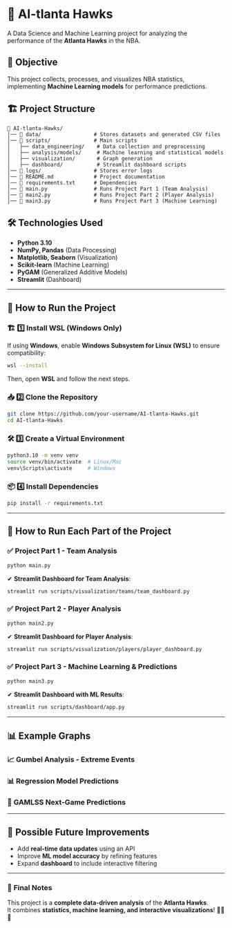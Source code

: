 # 🏀 AI-tlanta Hawks

A Data Science and Machine Learning project for analyzing the performance of the **Atlanta Hawks** in the NBA.

## 📌 Objective
This project collects, processes, and visualizes NBA statistics, implementing **Machine Learning models** for performance predictions.

## 🏗️ Project Structure

```
📂 AI-tlanta-Hawks/
│── 📂 data/                 # Stores datasets and generated CSV files
│── 📂 scripts/              # Main scripts
│   ├── data_engineering/    # Data collection and preprocessing
│   ├── analysis/models/     # Machine learning and statistical models
│   ├── visualization/       # Graph generation
│   ├── dashboard/           # Streamlit dashboard scripts
│── 📂 logs/                 # Stores error logs
│── 📜 README.md             # Project documentation
│── 📜 requirements.txt      # Dependencies
│── 📜 main.py               # Runs Project Part 1 (Team Analysis)
│── 📜 main2.py              # Runs Project Part 2 (Player Analysis)
│── 📜 main3.py              # Runs Project Part 3 (Machine Learning)
```

## 🛠️ Technologies Used
- **Python 3.10**
- **NumPy, Pandas** (Data Processing)
- **Matplotlib, Seaborn** (Visualization)
- **Scikit-learn** (Machine Learning)
- **PyGAM** (Generalized Additive Models)
- **Streamlit** (Dashboard)

---

## 🚀 How to Run the Project
### 🏗 **1️⃣ Install WSL (Windows Only)**
If using **Windows**, enable **Windows Subsystem for Linux (WSL)** to ensure compatibility:
```sh
wsl --install
```
Then, open **WSL** and follow the next steps.

### 📥 **2️⃣ Clone the Repository**
```sh
git clone https://github.com/your-username/AI-tlanta-Hawks.git
cd AI-tlanta-Hawks
```

### 🛠 **3️⃣ Create a Virtual Environment**
```sh
python3.10 -m venv venv
source venv/bin/activate  # Linux/Mac
venv\Scripts\activate     # Windows
```

### 📦 **4️⃣ Install Dependencies**
```sh
pip install -r requirements.txt
```

---

## 🎯 **How to Run Each Part of the Project**
### ✅ **Project Part 1 - Team Analysis**
```sh
python main.py
```
✔ **Streamlit Dashboard for Team Analysis**:  
```sh
streamlit run scripts/visualization/teams/team_dashboard.py
```

### ✅ **Project Part 2 - Player Analysis**
```sh
python main2.py
```
✔ **Streamlit Dashboard for Player Analysis**:  
```sh
streamlit run scripts/visualization/players/player_dashboard.py
```

### ✅ **Project Part 3 - Machine Learning & Predictions**
```sh
python main3.py
```
✔ **Streamlit Dashboard with ML Results**:  
```sh
streamlit run scripts/dashboard/app.py
```

---

## 📊 **Example Graphs**
### 📈 **Gumbel Analysis - Extreme Events**

### 📊 **Regression Model Predictions**

### 🤖 **GAMLSS Next-Game Predictions**

---

## 🏀 **Possible Future Improvements**
- Add **real-time data updates** using an API  
- Improve **ML model accuracy** by refining features  
- Expand **dashboard** to include interactive filtering  

---

### 🎯 **Final Notes**
This project is a **complete data-driven analysis** of the **Atlanta Hawks**.  
It combines **statistics, machine learning, and interactive visualizations**! 🚀🔥🏀  
